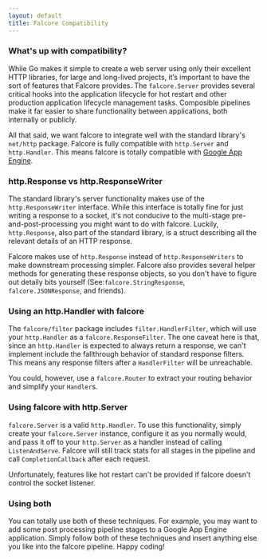 ```yaml
---
layout: default
title: Falcore Compatibility
---
```


### What's up with compatibility?

While Go makes it simple to create a web server using only their excellent HTTP libraries, for large and long-lived projects, it’s important to have the sort of features that Falcore provides.  The `falcore.Server` provides several critical hooks into the application lifecycle for hot restart and other production application lifecycle management tasks.  Composible pipelines make it far easier to share functionality between applications, both internally or publicly.

All that said, we want falcore to integrate well with the standard library's `net/http` package.  Falcore is fully compatible with `http.Server` and `http.Handler`.  This means falcore is totally compatible with [Google App Engine](https://developers.google.com/appengine/docs/go/overview).

### http.Response vs http.ResponseWriter

The standard library's server functionality makes use of the `http.ResponseWriter` interface.  While this interface is totally fine for just writing a response to a socket, it's not conducive to the multi-stage pre-and-post-processing you might want to do with falcore.  Luckily, `http.Response`, also part of the standard library, is a struct describing all the relevant details of an HTTP response.

Falcore makes use of `http.Response` instead of `http.ResponseWriters` to make downstream processing simpler.  Falcore also provides several helper methods for generating these response objects, so you don't have to figure out detaily bits yourself (See:`falcore.StringResponse`, `falcore.JSONResponse`, and friends).

### Using an http.Handler with falcore

The `falcore/filter` package includes `filter.HandlerFilter`, which will use your `http.Handler` as a `falcore.ResponseFilter`.  The one caveat here is that, since an `http.Handler` is expected to always return a response, we can't implement include the fallthrough behavior of standard response filters.  This means any response filters after a `HandlerFilter` will be unreachable.

You could, however, use a `falcore.Router` to extract your routing behavior and simplify your `Handler`s.

### Using falcore with http.Server

`falcore.Server` is a valid `http.Handler`.  To use this functionality, simply create your `falcore.Server` instance, configure it as you normally would, and pass it off to your `http.Server` as a handler instead of calling `ListenAndServe`.  Falcore will still track stats for all stages in the pipeline and call `CompletionCallback` after each request.

Unfortunately, features like hot restart can't be provided if falcore doesn't control the socket listener.

### Using both

You can totally use both of these techniques.  For example, you may want to add some post processing pipeline stages to a Google App Engine application.  Simply follow both of these techniques and insert anything else you like into the falcore pipeline.  Happy coding!